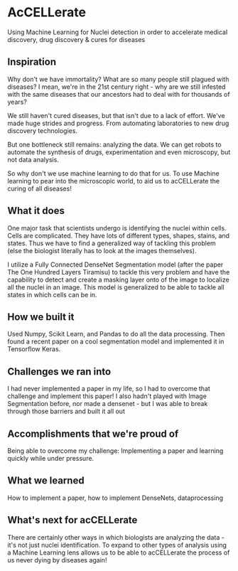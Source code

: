 # AcCELLerate
Using Machine Learning for Nuclei detection in order to accelerate medical discovery, drug discovery &amp; cures for diseases

## Inspiration

Why don't we have immortality? What are so many people still plagued with diseases? I mean, we're in the 21st century right - why are we still infested with the same diseases that our ancestors had to deal with for thousands of years?

We still haven't cured diseases, but that isn't due to a lack of effort. We've made huge strides and progress. From automating laboratories to new drug discovery technologies.

But one bottleneck still remains: analyzing the data. We can get robots to automate the synthesis of drugs, experimentation and even microscopy, but not data analysis.

So why don't we use machine learning to do that for us. To use Machine learning to pear into the microscopic world, to aid us to acCELLerate the curing of all diseases!

## What it does
One major task that scientists undergo is identifying the nuclei within cells. Cells are complicated. They have lots of different types, shapes, stains, and states. Thus we have to find a generalized way of tackling this problem (else the biologist literally has to look at the images themselves).

I utilize a Fully Connected DenseNet Segmentation model (after the paper The One Hundred Layers Tiramisu) to tackle this very problem and have the capability to detect and create a masking layer onto of the image to localize all the nuclei in an image. This model is generalized to be able to tackle all states in which cells can be in.

## How we built it
Used Numpy, Scikit Learn, and Pandas to do all the data processing. Then found a recent paper on a cool segmentation model and implemented it in Tensorflow Keras. 

## Challenges we ran into
I had never implemented a paper in my life, so I had to overcome that challenge and implement this paper! I also hadn't played with Image Segmentation before, nor made a densenet - but I was able to break through those barriers and built it all out 

## Accomplishments that we're proud of
Being able to overcome my challenge: Implementing a paper and learning quickly while under pressure.

## What we learned
How to implement a paper, how to implement DenseNets, dataprocessing

## What's next for acCELLerate
There are certainly other ways in which biologists are analyzing the data - it's not just nuclei identification. To expand to other types of analysis using a Machine Learning lens allows us to be able to acCELLerate the process of us never dying by diseases again!
